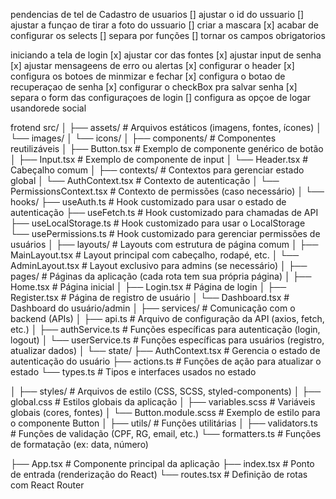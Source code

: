 pendencias de tel de Cadastro de usuarios
[] ajustar o id do ussuario
[] ajustar a funçao de tirar a foto do ussuario
[] criar a mascara
[x] acabar de configurar os selects
[] separa por funções
[] tornar os campos obrigatorios

iniciando a tela de login
[x] ajustar cor das fontes
[x] ajustar input de senha
[x] ajustar mensageens de erro ou alertas
[x] configurar o header
[x] configura os botoes de minmizar e fechar
[x] configura o botao de recuperaçao de senha
[x] configurar o checkBox pra salvar senha
[x] separa o form das configuraçoes de login
[] configura as opçoe de logar usandorede social

frotend
src/
│
├── assets/ # Arquivos estáticos (imagens, fontes, ícones)
│ └── images/
│ └── icons/
│
├── components/ # Componentes reutilizáveis
│ ├── Button.tsx # Exemplo de componente genérico de botão
│ ├── Input.tsx # Exemplo de componente de input
│ └── Header.tsx # Cabeçalho comum
│
├── contexts/ # Contextos para gerenciar estado global
│ └── AuthContext.tsx # Contexto de autenticação
│ └── PermissionsContext.tsx # Contexto de permissões (caso necessário)
│
└── hooks/
├── useAuth.ts # Hook customizado para usar o estado de autenticação
├── useFetch.ts # Hook customizado para chamadas de API
├── useLocalStorage.ts # Hook customizado para usar o LocalStorage
└── usePermissions.ts # Hook customizado para gerenciar permissões de usuários
│
├── layouts/ # Layouts com estrutura de página comum
│ ├── MainLayout.tsx # Layout principal com cabeçalho, rodapé, etc.
│ └── AdminLayout.tsx # Layout exclusivo para admins (se necessário)
│
├── pages/ # Páginas da aplicação (cada rota tem sua própria página)
│ ├── Home.tsx # Página inicial
│ ├── Login.tsx # Página de login
│ ├── Register.tsx # Página de registro de usuário
│ └── Dashboard.tsx # Dashboard do usuário/admin
│
├── services/ # Comunicação com o backend (APIs)
│ ├── api.ts # Arquivo de configuração da API (axios, fetch, etc.)
│ ├── authService.ts # Funções específicas para autenticação (login, logout)
│ └── userService.ts # Funções específicas para usuários (registro, atualizar dados)
│
└── state/
├── AuthContext.tsx # Gerencia o estado de autenticação do usuário
├── actions.ts # Funções de ação para atualizar o estado
└── types.ts # Tipos e interfaces usados no estado

│
├── styles/ # Arquivos de estilo (CSS, SCSS, styled-components)
│ ├── global.css # Estilos globais da aplicação
│ ├── variables.scss # Variáveis globais (cores, fontes)
│ └── Button.module.scss # Exemplo de estilo para o componente Button
│
├── utils/ # Funções utilitárias
│ ├── validators.ts # Funções de validação (CPF, RG, email, etc.)
└── formatters.ts # Funções de formatação (ex: data, número)

├── App.tsx # Componente principal da aplicação
├── index.tsx # Ponto de entrada (renderização do React)
└── routes.tsx # Definição de rotas com React Router
